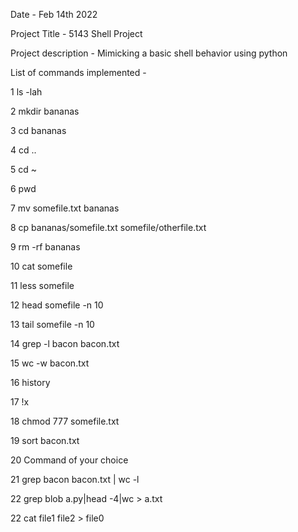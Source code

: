 Date - Feb 14th 2022

Project Title - 5143 Shell Project

Project description - Mimicking a basic shell behavior using python

List of commands implemented - 

1	ls -lah	

2	mkdir bananas

3	cd bananas

4	cd ..

5	cd ~		

6	pwd		

7	mv somefile.txt bananas	

8	cp bananas/somefile.txt somefile/otherfile.txt	

9	rm -rf bananas

10	cat somefile	

11	less somefile

12	head somefile -n 10	

13	tail somefile -n 10	

14	grep -l bacon bacon.txt	

15	wc -w bacon.txt	

16	history	

17	!x

18	chmod 777 somefile.txt

19	sort bacon.txt

20	Command of your choice

21 	grep bacon bacon.txt | wc -l

22  grep blob a.py|head -4|wc > a.txt

22  cat file1 file2 > file0


